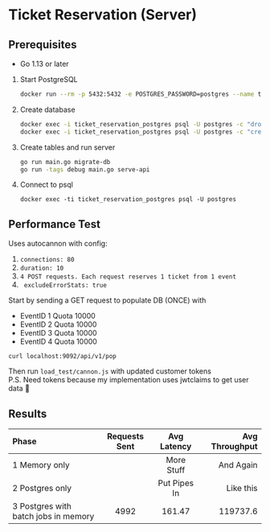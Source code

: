 # Ticket Reservation (Server)

## Prerequisites

- Go 1.13 or later

1. Start PostgreSQL

   ```sh
   docker run --rm -p 5432:5432 -e POSTGRES_PASSWORD=postgres --name ticket_reservation_postgres postgres:12-alpine
   ```

2. Create database

   ```sh
   docker exec -i ticket_reservation_postgres psql -U postgres -c "drop database if exists ticket_reservation" &&
   docker exec -i ticket_reservation_postgres psql -U postgres -c "create database ticket_reservation"
   ```

3. Create tables and run server

   ```sh
   go run main.go migrate-db
   go run -tags debug main.go serve-api
   ```
4. Connect to psql
    ```shell script
    docker exec -ti ticket_reservation_postgres psql -U postgres
    ```
## Performance Test

Uses autocannon with config:
1. `connections: 80`
2. `duration: 10`
3. `4 POST requests. Each request reserves 1 ticket from 1 event`
4. ` excludeErrorStats: true`

Start by sending a GET request to populate DB (ONCE) with
- EventID 1 Quota 10000
- EventID 2 Quota 10000
- EventID 3 Quota 10000
- EventID 4 Quota 10000
```shell script
curl localhost:9092/api/v1/pop
```
Then run `load_test/cannon.js` with updated customer tokens <br>
P.S. Need tokens because my implementation uses jwtclaims to get user data 🤣

## Results
| Phase    | Requests Sent | Avg Latency     | Avg Throughput     |
| :-------------| :----------: | :----------: | -----------: |
|  1 Memory only| |More Stuff   | And Again    |
| 2 Postgres only| |Put Pipes In | Like this  |
| 3 Postgres with batch jobs in memory| 4992 | 161.47 | 119737.6  |